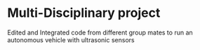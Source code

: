 # Multi-Disciplinary project

Edited and Integrated code from different group mates to run an autonomous vehicle with ultrasonic sensors
